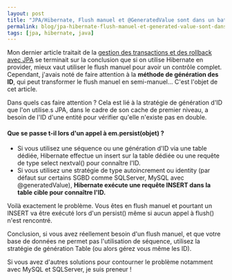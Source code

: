 ```yaml
---
layout: post
title: "JPA/Hibernate, Flush manuel et @GeneratedValue sont dans un bateau"
permalink: blog/jpa-hibernate-flush-manuel-et-generated-value-sont-dans-un-bateau
tags: [jpa, hibernate, java]
---
```


Mon dernier article traitait de la [gestion des transactions et des rollback avec JPA](http://vivian-pennel.fr/blog/jsf-cdi-weld-conversation-rollback) se terminait sur la conclusion que si on utilise Hibernate en provider, mieux vaut utiliser le flush manuel pour avoir un contrôle complet.
Cependant, j'avais noté de faire attention à la **méthode de génération des ID**, qui peut transformer le flush manuel en semi-manuel... C'est l'objet de cet article.

<!--more-->

Dans quels cas faire attention ? Cela est lié à la stratégie de génération d'ID que l'on utilise.s
 JPA, dans le cadre de son cache de premier niveau, a besoin de l'ID d'une entité pour vérifier qu'elle n'existe pas en double.

#### Que se passe t-il lors d'un appel à em.persist(objet) ?

*   Si vous utilisez une séquence ou une génération d'ID via une table dédiée, Hibernate effectue un insert sur la table dédiée ou une requête de type select nextval() pour connaître l'ID.
*   Si vous utilisez une stratégie de type autoincrement ou identity (par défaut sur certains SGBD comme SQLServer, MySQL avec @generatedValue), **Hibernate exécute une requête INSERT dans la table cible pour connaître l'ID.**

Voilà exactement le problème. Vous êtes en flush manuel et pourtant un INSERT va être exécuté lors d'un persist() même si aucun appel à flush() n'est rencontré.

Conclusion, si vous avez réellement besoin d'un flush manuel, et que votre base de données ne permet pas l'utilisation de séquence, utilisez la stratégie de génération Table (ou alors gérez vous même les ID).

Si vous avez d'autres solutions pour contourner le problème notamment avec MySQL et SQLServer, je suis preneur !